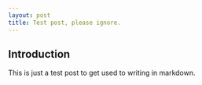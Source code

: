 ```yaml
---
layout: post
title: Test post, please ignore.
---
```


Introduction
------------

This is just a test post to get used to writing in markdown.